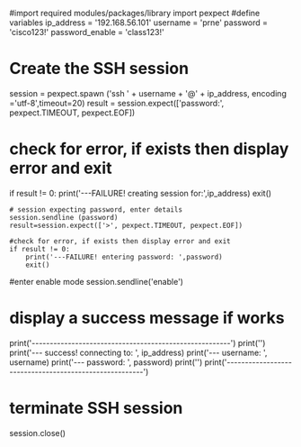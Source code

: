 #import required modules/packages/library
import pexpect
#define variables
ip_address = '192.168.56.101'
username = 'prne'
password = 'cisco123!'
password_enable = 'class123!'

# Create the SSH session
session = pexpect.spawn ('ssh ' + username + '@' + ip_address,
                         encoding ='utf-8',timeout=20)
result = session.expect(['password:', pexpect.TIMEOUT, pexpect.EOF])
# check for error, if exists then display error and exit 
if result != 0:
    print('---FAILURE! creating session for:',ip_address)
    exit()
   
    # session expecting password, enter details
    session.sendline (password)
    result=session.expect(['>', pexpect.TIMEOUT, pexpect.EOF])

    #check for error, if exists then display error and exit
    if result != 0:
        print('---FAILURE! entering password: ',password)
        exit()

#enter enable mode
session.sendline('enable')
# display a success message if works
print('-------------------------------------------------------')
print('')
print('--- success! connecting to: ', ip_address)
print('---               username: ', username)
print('---               password: ', password)
print('')
print('-------------------------------------------------------')
# terminate SSH session
session.close()





